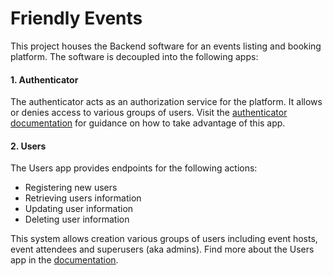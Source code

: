 # Friendly Events

This project houses the Backend software for an events listing and booking platform. The software is decoupled into the following apps:

#### 1. Authenticator
The authenticator acts as an authorization service for the platform. It allows or denies access to various groups of users. Visit the [authenticator documentation](https://github.com/GHOST-Aram/friendly-docs.git/authentication/authentication.md) for guidance on how to take advantage of this app.

#### 2. Users
The Users app provides endpoints for the following actions:
- Registering new users
- Retrieving users information
- Updating user information
- Deleting user information

This system allows creation various groups of users including event hosts, event attendees and superusers (aka admins). Find more about the Users app in the [documentation](https://github.com/GHOST-Aram/friendly-docs.git/users/users.md).